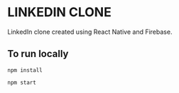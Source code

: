 # LINKEDIN CLONE

LinkedIn clone created using React Native and Firebase.

## To run locally

`npm install`

`npm start`
